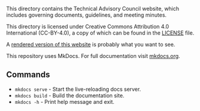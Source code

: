This directory contains the Technical Advisory Council website, which includes
governing documents, guidelines, and meeting minutes.

This directory is licensed under Creative Commons Attribution 4.0 International
(CC-BY-4.0), a copy of which can be found in the [LICENSE](license) file.

A [rendered version of this website][website] is probably what you want to see.

[website]: https://lf-decentralized-trust.github.io/governance/

This repository uses MkDocs. For full documentation visit
[mkdocs.org](https://www.mkdocs.org).

## Commands

* `mkdocs serve` - Start the live-reloading docs server.
* `mkdocs build` - Build the documentation site.
* `mkdocs -h` - Print help message and exit.

